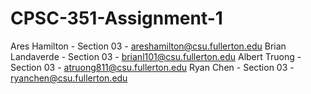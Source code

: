 # CPSC-351-Assignment-1

Ares Hamilton - Section 03 - areshamilton@csu.fullerton.edu
Brian Landaverde - Section 03 - brianl101@csu.fullerton.edu
Albert Truong - Section 03 - atruong811@csu.fullerton.edu
Ryan Chen - Section 03 - ryanchen@csu.fullerton.edu
